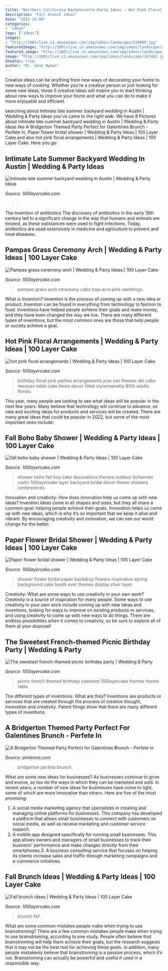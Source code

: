 ```yaml
---
title: "Northern California Bachelorette Party Ideas ~ Hot Pink Floral Arrangements"
description: "Fall brunch ideas"
date: "2022-12-04"
categories:
- "ideas"
tags: ["ideas"]
images:
- "http://100lclive.s3.amazonaws.com/img/ideas/landscape/218989.jpg"
featuredImage: "http://100lclive.s3.amazonaws.com/img/ideas/landscape/215983.jpg"
featured_image: "http://100lclive.s3.amazonaws.com/img/ideas/landscape/215983.jpg"
image: "http://100lclive.s3.amazonaws.com/img/ideas/landscape/167482.jpg"
ShowToc: true
author: "Dr. Gene Wyman"
---
```



Creative ideas can be anything from new ways of decorating your home to new ways of cooking. Whether you're a creative person or just looking for some new ideas, these 5 creative ideas will inspire you to start thinking about new ways to improve your home and what you can do to make it more enjoyable and efficient.

	

		
searching about Intimate late summer backyard wedding in Austin | Wedding &amp; Party Ideas you've came to the right web. We have 8 Pictures about Intimate late summer backyard wedding in Austin | Wedding &amp; Party Ideas like A Bridgerton Themed Party Perfect for Galentines Brunch - Perfete in, Paper flower bridal shower | Wedding &amp; Party Ideas | 100 Layer Cake and also hot pink floral arrangements | Wedding &amp; Party Ideas | 100 Layer Cake. Here you go:
		
    
## Intimate Late Summer Backyard Wedding In Austin | Wedding &amp; Party Ideas

<img loading=lazy src="http://100lclive.s3.amazonaws.com/img/ideas/landscape/215983.jpg" onerror="this.onerror=null;this.src='https://tse4.mm.bing.net/th?id=OIP.za9aWtlNhRQVkA9zoACuoQHaJ8&amp;pid=15.1';" alt="Intimate late summer backyard wedding in Austin | Wedding &amp; Party Ideas">

_Source: 100layercake.com_

>. 

	

The Invention of antibiotics
The discovery of antibiotics in the early 19th century led to a significant change in the way that humans and animals are treated, as these substances were used to fight infections. Today, antibiotics are used extensively in medicine and agriculture to prevent and treat diseases.

    
## Pampas Grass Ceremony Arch | Wedding &amp; Party Ideas | 100 Layer Cake

<img loading=lazy src="http://100lclive.s3.amazonaws.com/img/ideas/landscape/218989.jpg" onerror="this.onerror=null;this.src='https://tse1.mm.bing.net/th?id=OIP._2HbPvSS0yXVdYvnU5YBzAHaLH&amp;pid=15.1';" alt="Pampas grass ceremony arch | Wedding &amp; Party Ideas | 100 Layer Cake">

_Source: 100layercake.com_

>pampas grass arch ceremony cabo baja acre pink weddings. 

	

What is Invention?
Invention is the process of coming up with a new idea or product. Invention can be found in everything from technology to fashion to food. Inventions have helped people achieve their goals and make money, and they have even changed the way we live. There are many different types of inventions, but the most common ones are those that help people or society achieve a goal.

    
## Hot Pink Floral Arrangements | Wedding &amp; Party Ideas | 100 Layer Cake

<img loading=lazy src="http://100lclive.s3.amazonaws.com/img/ideas/landscape/139268.jpg" onerror="this.onerror=null;this.src='https://tse1.mm.bing.net/th?id=OIP.ycV9ia52ylNJZEmrIVHSNwHaLH&amp;pid=15.1';" alt="hot pink floral arrangements | Wedding &amp; Party Ideas | 100 Layer Cake">

_Source: 100layercake.com_

>birthday floral pink parties arrangements jose san themes del cabo mexican table cake fiesta decor filled stylemepretty 80th adults florals. 

	

This year, many people are looking to see what ideas will be popular in the next few years. Many believe that technology will continue to advance, so new and exciting ideas for products and services will be created. There are many great ideas that could be popular in 2022, but some of the most important ones include: 

    
## Fall Boho Baby Shower | Wedding &amp; Party Ideas | 100 Layer Cake

<img loading=lazy src="http://100lclive.s3.amazonaws.com/img/ideas/landscape/167482.jpg" onerror="this.onerror=null;this.src='https://tse2.mm.bing.net/th?id=OIP.LxU_FBmQ8wdfHM4bSl8tOgHaLH&amp;pid=15.1';" alt="fall boho baby shower | Wedding &amp; Party Ideas | 100 Layer Cake">

_Source: 100layercake.com_

>shower boho fall boy cake decorations themes outdoor bohemian rustic 100layercake layer backyard bridal decor theme showers centerpieces. 

	

Innovation and creativity: How does innovation help us come up with new ideas?
Invention ideas come in all shapes and sizes, but they all share a common goal: helping people achieve their goals. Innovation helps us come up with new ideas, which is why it’s so important that we keep it alive and vibrant. By encouraging creativity and innovation, we can see our world change for the better.

    
## Paper Flower Bridal Shower | Wedding &amp; Party Ideas | 100 Layer Cake

<img loading=lazy src="http://100lclive.s3.amazonaws.com/img/ideas/landscape/143956.jpg" onerror="this.onerror=null;this.src='https://tse3.mm.bing.net/th?id=OIP.L1J7EDnbkXD8nQWj5gKYaQHaLH&amp;pid=15.1';" alt="Paper flower bridal shower | Wedding &amp; Party Ideas | 100 Layer Cake">

_Source: 100layercake.com_

>shower flower bridal paper backdrop flowers inspiration spring background cake booth ever themes display chair layer. 

	

Creativity: What are some ways to use creativity in your own work?
Creativity is a source of inspiration for many people. Some ways to use creativity in your own work include coming up with new ideas and inventions, looking for ways to improve on existing products or services, and using creativity to come up with new ways to do things. There are endless possibilities when it comes to creativity, so be sure to explore all of them at your disposal!

    
## The Sweetest French-themed Picnic Birthday Party | Wedding &amp; Party

<img loading=lazy src="http://100lclive.s3.amazonaws.com/img/ideas/landscape/209614.jpg" onerror="this.onerror=null;this.src='https://tse4.mm.bing.net/th?id=OIP.mr-83G86vwDauyMKuT6WWAHaJ6&amp;pid=15.1';" alt="The sweetest french-themed picnic birthday party | Wedding &amp; Party">

_Source: 100layercake.com_

>picnic french themed birthday sweetest 100layercake themes theme table. 

	

The different types of inventions: What are they?
Inventions are products or services that are created through the process of creative thought, innovation and creativity. Patent filings show that there are many different types of inventions.

    
## A Bridgerton Themed Party Perfect For Galentines Brunch - Perfete In

<img loading=lazy src="https://i.pinimg.com/736x/ae/3a/e9/ae3ae9a8f275903a83906d0fe234163b.jpg" onerror="this.onerror=null;this.src='https://tse1.mm.bing.net/th?id=OIP.m4soE9-eZXRlMdELJNnjeQHaLH&amp;pid=15.1';" alt="A Bridgerton Themed Party Perfect for Galentines Brunch - Perfete in">

_Source: pinterest.com_

>bridgerton perfete brunch. 

	

What are some new ideas for businesses?
As businesses continue to grow and evolve, so too do the ways in which they can be marketed and sold. In recent years, a number of new ideas for businesses have come to light, some of which are more innovative than others. Here are five of the most promising:
1. A social media marketing agency that specializes in creating and managing online platforms for businesses. This company has developed a platform that allows small businesses to connect with customers on social media, as well as receive marketing and customer service support.
2. A mobile app designed specifically for running small businesses. This app allows owners and managers of small businesses to track their business' performance and make changes directly from their smartphones.3. A business consulting service that focuses on helping its clients increase sales and traffic through marketing campaigns and e-commerce initiatives.
    
## Fall Brunch Ideas | Wedding &amp; Party Ideas | 100 Layer Cake

<img loading=lazy src="http://100lclive.s3.amazonaws.com/img/ideas/landscape/165870.jpg" onerror="this.onerror=null;this.src='https://tse4.mm.bing.net/th?id=OIP.WGCkYQKX1L6eSwsGNUDTSgDIEs&amp;pid=15.1';" alt="Fall brunch ideas | Wedding &amp; Party Ideas | 100 Layer Cake">

_Source: 100layercake.com_

>brunch fall. 

	

What are some common mistakes people make when trying to use brainstroming?
There are a few common mistakes people make when trying to use brainstroming, according to one study. People often believe that brainstroming will help them achieve their goals, but the research suggests that it may not be the best tool for achieving these goals. In addition, many people mistakenly believe that brainstroming is a passive process, which it’s not. Brainstroming can actually be powerful and useful if used in a responsible way.

